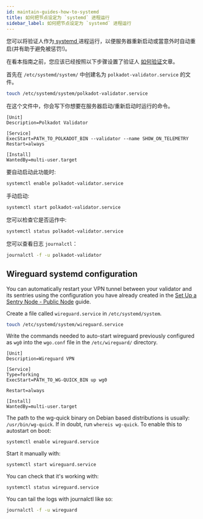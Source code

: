 ```yaml
---
id: maintain-guides-how-to-systemd
title: 如何把节点设定为 `systemd` 进程运行
sidebar_label: 如何把节点设定为 `systemd` 进程运行
---
```


您可以将验证人作为[ systemd ](https://en.wikipedia.org/wiki/Systemd)进程运行，以便服务器重新启动或當意外时自动重启(并有助于避免被惩罚!)。

在看本指南之前，您应该已经按照以下步骤设置了验证人 [如何验证](maintain-validator)文章。

首先在 `/etc/systemd/system/` 中创建名为 `polkadot-validator.service` 的文件。

```bash
touch /etc/systemd/system/polkadot-validator.service
```

在这个文件中，你会写下你想要在服务器启动/重新启动时运行的命令。

```
[Unit]
Description=Polkadot Validator

[Service]
ExecStart=PATH_TO_POLKADOT_BIN --validator --name SHOW_ON_TELEMETRY
Restart=always

[Install]
WantedBy=multi-user.target
```

要自动启动此功能时:

```bash
systemctl enable polkadot-validator.service
```

手动启动:

```bash
systemctl start polkadot-validator.service
```

您可以检查它是否运作中:

```bash
systemctl status polkadot-validator.service
```

您可以查看日志 `journalctl`：

```bash
journalctl -f -u polkadot-validator
```

## Wireguard systemd configuration

You can automatically restart your VPN tunnel between your validator and its sentries using the configuration you have already created in the [Set Up a Sentry Node - Public Node](maintain-guides-how-to-setup-sentry-node) guide.

Create a file called `wireguard.service` in `/etc/systemd/system`.

```bash
touch /etc/systemd/system/wireguard.service
```

Write the commands needed to auto-start wireguard previously configured as `wg0` into the `wgo.conf` file in the `/etc/wireguard/` directory.

```
[Unit]
Description=Wireguard VPN

[Service]
Type=forking
ExecStart=PATH_TO_WG-QUICK_BIN up wg0

Restart=always

[Install]
WantedBy=multi-user.target
```

The path to the wg-quick binary on Debian based distributions is usually: `/usr/bin/wg-quick`. If in doubt, run `whereis wg-quick`. To enable this to autostart on boot:

```bash
systemctl enable wireguard.service
```

Start it manually with:

```bash
systemctl start wireguard.service
```

You can check that it's working with:

```bash
systemctl status wireguard.service
```

You can tail the logs with journalctl like so:

```bash
journalctl -f -u wireguard
```
